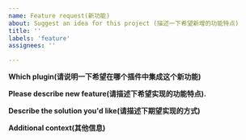 ```yaml
---
name: Feature request(新功能)
about: Suggest an idea for this project (描述一下希望新增的功能特点)
title: ''
labels: 'feature'
assignees: ''

---
```


**Which plugin(请说明一下希望在哪个插件中集成这个新功能)**


**Please describe new feature(请描述下希望实现的功能特点).**


**Describe the solution you'd like(请描述下期望实现的方式)**

**Additional context(其他信息)**